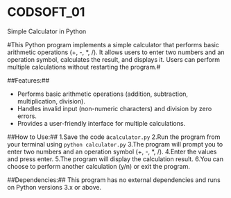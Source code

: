 # CODSOFT_01
Simple Calculator in Python

#This Python program implements a simple calculator that performs basic arithmetic operations (+, -, *, /). It allows users to enter two numbers and an operation symbol, calculates the result, and displays it. Users can perform multiple calculations without restarting the program.#

##Features:##
+ Performs basic arithmetic operations (addition, subtraction, multiplication, division).
+ Handles invalid input (non-numeric characters) and division by zero errors.
+ Provides a user-friendly interface for multiple calculations.

##How to Use:##
1.Save the code a`calculator.py`
2.Run the program from your terminal using `python calculator.py`
3.The program will prompt you to enter two numbers and an operation symbol (+, -, *, /).
4.Enter the values and press enter.
5.The program will display the calculation result.
6.You can choose to perform another calculation (y/n) or exit the program.

##Dependencies:##
This program has no external dependencies and runs on Python versions 3.x or above.
